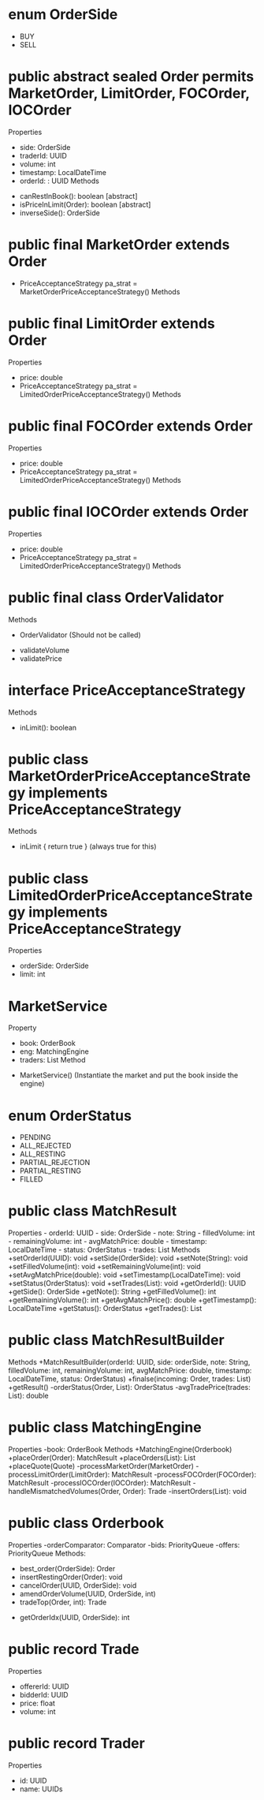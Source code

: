 # enum OrderSide
- BUY
- SELL

# public abstract sealed Order permits MarketOrder, LimitOrder, FOCOrder, IOCOrder 
Properties
- side: OrderSide
- traderId: UUID
- volume: int
- timestamp: LocalDateTime
- orderId: : UUID
Methods
+ canRestInBook(): boolean [abstract]
+ isPriceInLimit(Order): boolean [abstract]
+ inverseSide(): OrderSide

# public final MarketOrder extends Order
- PriceAcceptanceStrategy pa_strat = MarketOrderPriceAcceptanceStrategy()
Methods

# public final LimitOrder extends Order
Properties
- price: double
- PriceAcceptanceStrategy pa_strat = LimitedOrderPriceAcceptanceStrategy()
Methods

# public final FOCOrder extends Order
Properties
- price: double
- PriceAcceptanceStrategy pa_strat = LimitedOrderPriceAcceptanceStrategy()
Methods

# public final IOCOrder extends Order
Properties
- price: double
- PriceAcceptanceStrategy pa_strat = LimitedOrderPriceAcceptanceStrategy()
Methods

# public final class OrderValidator
Methods
- OrderValidator (Should not be called)
+ validateVolume
+ validatePrice

# interface PriceAcceptanceStrategy
Methods
+ inLimit(): boolean

# public class MarketOrderPriceAcceptanceStrategy implements PriceAcceptanceStrategy
Methods
+ inLimit { return true } (always true for this)

# public class LimitedOrderPriceAcceptanceStrategy implements PriceAcceptanceStrategy
Properties
- orderSide: OrderSide
- limit: int

# MarketService
Property
- book: OrderBook
- eng: MatchingEngine
- traders: List<Trader>
Method
+ MarketService() (Instantiate the market and put the book inside the engine)

# enum OrderStatus
- PENDING
- ALL_REJECTED
- ALL_RESTING
- PARTIAL_REJECTION
- PARTIAL_RESTING
- FILLED

# public class MatchResult
Properties
    - orderId: UUID
    - side: OrderSide
    - note: String
    - filledVolume: int
    - remainingVolume: int
    - avgMatchPrice: double
    - timestamp: LocalDateTime
    - status: OrderStatus
    - trades: List<Trade>
Methods
    +setOrderId(UUID): void
    +setSide(OrderSide): void
    +setNote(String): void
    +setFilledVolume(int): void
    +setRemainingVolume(int): void
    +setAvgMatchPrice(double): void
    +setTimestamp(LocalDateTime): void
    +setStatus(OrderStatus): void
    +setTrades(List<Trade>): void
    +getOrderId(): UUID
    +getSide(): OrderSide
    +getNote(): String
    +getFilledVolume(): int
    +getRemainingVolume(): int
    +getAvgMatchPrice(): double
    +getTimestamp(): LocalDateTime
    +getStatus(): OrderStatus
    +getTrades(): List<Trade>


# public class MatchResultBuilder
Methods
+MatchResultBuilder(orderId: UUID, side: orderSide, note: String, filledVolume: int, remainingVolume: int, avgMatchPrice: double, timestamp: LocalDateTime, status: OrderStatus)
+finalse(incoming: Order, trades: List<Trade>)
+getResult()
-orderStatus(Order, List<Trade>): OrderStatus
-avgTradePrice(trades: List<Trade>): double

# public class MatchingEngine
Properties
-book: OrderBook
Methods
+MatchingEngine(Orderbook)
+placeOrder(Order): MatchResult
+placeOrders(List<Order>): List<MatchResult>
+placeQuote(Quote)
-processMarketOrder(MarketOrder)
-processLimitOrder(LimitOrder): MatchResult
-processFOCOrder(FOCOrder): MatchResult
-processIOCOrder(IOCOrder): MatchResult
-handleMismatchedVolumes(Order, Order): Trade
-insertOrders(List<Order>): void

# public class Orderbook
Properties
-orderComparator: Comparator<Order>
-bids: PriorityQueue
-offers: PriorityQueue
Methods:
+ best_order(OrderSide): Order
+ insertRestingOrder(Order): void
+ cancelOrder(UUID, OrderSide): void
+ amendOrderVolume(UUID, OrderSide, int)
+ tradeTop(Order, int): Trade
- getOrderIdx(UUID, OrderSide): int

# public record Trade
Properties
- offererId: UUID
- bidderId: UUID
- price: float
- volume: int

# public record Trader
Properties
- id: UUID
- name: UUIDs  